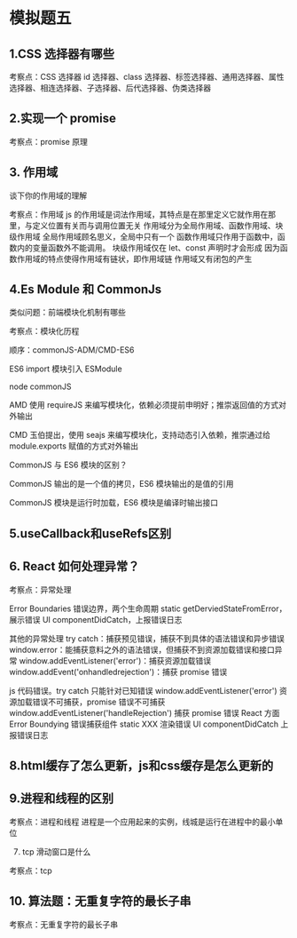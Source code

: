 # 模拟题五





## 1.CSS 选择器有哪些

考察点：CSS 选择器
id 选择器、class 选择器、标签选择器、通用选择器、属性选择器、相连选择器、子选择器、后代选择器、伪类选择器



## 2.实现一个 promise

考察点：promise 原理



## 3. 作用域

谈下你的作用域的理解

考察点：作用域
js 的作用域是词法作用域，其特点是在那里定义它就作用在那里，与定义位置有关而与调用位置无关
作用域分为全局作用域、函数作用域、块级作用域
全局作用域顾名思义，全局中只有一个
函数作用域只作用于函数中，函数内的变量函数外不能调用。
块级作用域仅在 let、const 声明时才会形成
因为函数作用域的特点使得作用域有链状，即作用域链
作用域又有闭包的产生



## 4.Es Module 和 CommonJs

类似问题：前端模块化机制有哪些

考察点：模块化历程 

顺序：commonJS-ADM/CMD-ES6

ES6 import 模块引入 ESModule

node commonJS

AMD 使用 requireJS 来编写模块化，依赖必须提前申明好；推崇返回值的方式对外输出

CMD 玉伯提出，使用 seajs 来编写模块化，支持动态引入依赖，推崇通过给 module.exports 赋值的方式对外输出

CommonJS 与 ES6 模块的区别？

CommonJS 输出的是一个值的拷贝，ES6 模块输出的是值的引用

CommonJS 模块是运行时加载，ES6 模块是编译时输出接口







## 5.useCallback和useRefs区别



## 6. React 如何处理异常？

考察点：异常处理

Error Boundaries 错误边界，两个生命周期
static getDerviedStateFromError，展示错误 UI
componentDidCatch，上报错误日志

其他的异常处理
try catch：捕获预见错误，捕获不到具体的语法错误和异步错误
window.error：能捕获意料之外的语法错误，但捕获不到资源加载错误和接口异常
window.addEventListener('error')：捕获资源加载错误
window.addEvent('onhandledrejection')：捕获 promise 错误



js 代码错误。try catch 只能针对已知错误
window.addEventListener('error') 资源加载错误不可捕获，promise 错误不可捕获
window.addEventListener('handleRejection') 捕获 promise 错误
React 方面
Error Boundying 错误捕获组件
static XXX 渲染错误 UI
componentDidCatch 上报错误日志

## 8.html缓存了怎么更新，js和css缓存是怎么更新的



## 9.进程和线程的区别

考察点：进程和线程
进程是一个应用起来的实例，线城是运行在进程中的最小单位

7. tcp 滑动窗口是什么

考察点：tcp

## 10. 算法题：无重复字符的最长子串

考察点：无重复字符的最长子串
